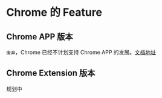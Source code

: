 # Chrome 的 Feature

## Chrome APP 版本

`废弃`，Chrome 已经不计划支持 Chrome APP 的发展。[文档地址](https://blog.chromium.org/2020/01/moving-forward-from-chrome-apps.html)

## Chrome Extension 版本

规划中
